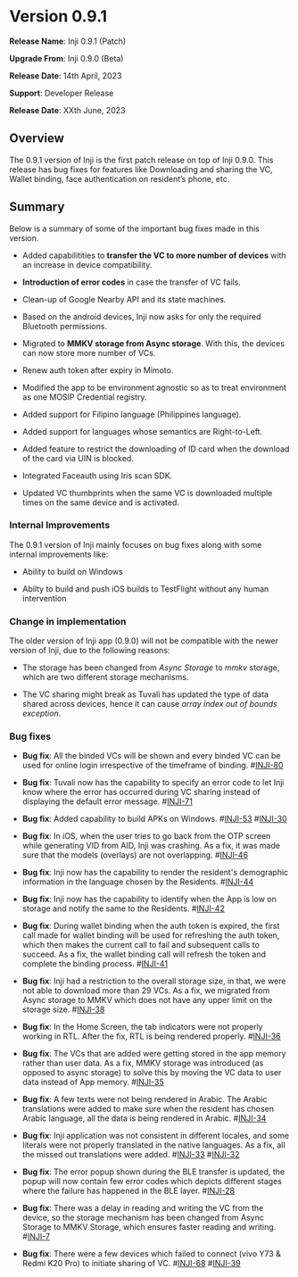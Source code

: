 # Version 0.9.1

**Release Name**: Inji 0.9.1 (Patch)

**Upgrade From**: Inji 0.9.0 (Beta)

**Release Date**: 14th April, 2023

**Support**: Developer Release

**Release Date**: XXth June, 2023

## Overview

The 0.9.1 version of Inji is the first patch release on top of Inji 0.9.0. This release has bug fixes for features like Downloading and sharing the VC, Wallet binding, face authentication on resident’s phone, etc.

## Summary

Below is a summary of some of the important bug fixes made in this version.

* Added capabilitities to **transfer the VC to more number of devices** with an increase in device compatibility.

* **Introduction of error codes** in case the transfer of VC fails.

* Clean-up of Google Nearby API and its state machines.

* Based on the android devices, Inji now asks for only the required Bluetooth permissions.

* Migrated to **MMKV storage from Async storage**. With this, the devices can now store more number of VCs.

* Renew auth token after expiry in Mimoto.

* Modified the app to be environment agnostic so as to treat environment as one MOSIP Credential registry.

* Added support for Filipino language (Philippines language).

* Added support for languages whose semantics are Right-to-Left.

* Added feature to restrict the downloading of ID card when the download of the card via UIN is blocked.

* Integrated Faceauth using Iris scan SDK.

* Updated VC thumbprints when the same VC is downloaded multiple times on the same device and is activated.


### Internal Improvements 

The 0.9.1 version of Inji mainly focuses on bug fixes along with some internal improvements like:

* Ability to build on Windows

* Abilty to build and push iOS builds to TestFlight without any human intervention

### Change in implementation

The older version of Inji app (0.9.0) will not be compatible with the newer version of Inji, due to the following reasons:

* The storage has been changed from _Async Storage_ to _mmkv_ storage, which are two different storage mechanisms.

* The VC sharing might break as Tuvali has updated the type of data shared across devices, hence it can cause *array index out of bounds exception*.

### Bug fixes

* **Bug fix**: All the binded VCs will be shown and every binded VC can be used for online login irrespective of the timeframe of binding. #[INJI-80](https://mosip.atlassian.net/browse/INJI-80)

* **Bug fix**: Tuvali now has the capability to specify an error code to let Inji know where the error has occurred during VC sharing instead of displaying the default error message. #[INJI-71](https://mosip.atlassian.net/browse/INJI-71)

* **Bug fix**: Added capability to build APKs on Windows. #[INJI-53](https://mosip.atlassian.net/browse/INJI-53) #[INJI-30](https://mosip.atlassian.net/browse/INJI-30)

* **Bug fix**: In iOS, when the user tries to go back from the OTP screen while generating VID from AID, Inji was crashing. As a fix, it was made sure that the models (overlays) are not overlapping. #[INJI-46](https://mosip.atlassian.net/browse/INJI-46)

* **Bug fix**: Inji now has the capability to render the resident's demographic information in the language chosen by the Residents. #[INJI-44](https://mosip.atlassian.net/browse/INJI-44)

* **Bug fix**: Inji now has the capability to identify when the App is low on storage and notify the same to the Residents. #[INJI-42](https://mosip.atlassian.net/browse/INJI-42)

* **Bug fix**: During wallet binding when the auth token is expired, the first call made for wallet binding will be used for refreshing the auth token, which then makes the current call to fail and subsequent calls to succeed. As a fix, the wallet binding call will refresh the token and complete the binding process. #[INJI-41](https://mosip.atlassian.net/browse/INJI-41)

* **Bug fix**: Inji had a restriction to the overall storage size, in that, we were not able to download more than 29 VCs. As a fix, we migrated from Async storage to MMKV which does not have any upper limit on the storage size. #[INJI-38](https://mosip.atlassian.net/browse/INJI-38)

* **Bug fix**: In the Home Screen, the tab indicators were not properly working in RTL. After the fix, RTL is being rendered properly. #[INJI-36](https://mosip.atlassian.net/browse/INJI-36)

* **Bug fix**: The VCs that are added were getting stored in the app memory rather than user data. As a fix, MMKV storage was introduced (as opposed to async storage) to solve this by moving the VC data to user data instead of App memory. #[INJI-35](https://mosip.atlassian.net/browse/INJI-35)

* **Bug fix**: A few texts were not being rendered in Arabic. The Arabic translations were added to make sure when the resident has chosen Arabic language, all the data is being rendered in Arabic. #[INJI-34](https://mosip.atlassian.net/browse/INJI-34)

* **Bug fix**: Inji application was not consistent in different locales, and some literals were not properly translated in the native languages. As a fix, all the missed out translations were added. #[INJI-33](https://mosip.atlassian.net/browse/INJI-80) #[INJI-32](https://mosip.atlassian.net/browse/INJI-80)

* **Bug fix**: The error popup shown during the BLE transfer is updated, the popup will now contain few error codes which depicts different stages where the failure has happened in the BLE layer. #[INJI-28](https://mosip.atlassian.net/browse/INJI-28)

* **Bug fix**: There was a delay in reading and writing the VC from the device, so the storage mechanism has been changed from Async Storage to MMKV Storage, which ensures faster reading and writing. #[INJI-7](https://mosip.atlassian.net/browse/INJI-7)

* **Bug fix**: There were a few devices which failed to connect (vivo Y73 & Redmi K20 Pro) to initiate sharing of VC. #[INJI-68](https://mosip.atlassian.net/browse/INJI-68) #[INJI-39](https://mosip.atlassian.net/browse/INJI-39)




